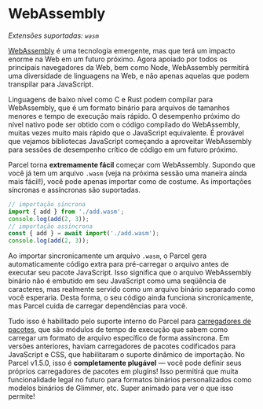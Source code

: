 # WebAssembly

_Extensões suportadas: `wasm`_

[WebAssembly](https://webassembly.org) é uma tecnologia emergente, mas que terá um impacto enorme na Web em um futuro próximo. Agora apoiado por todos os principais navegadores da Web, bem como Node, WebAssembly permitirá uma diversidade de linguagens na Web, e não apenas aquelas que podem transpilar para JavaScript.

Linguagens de baixo nível como C e Rust podem compilar para WebAssembly, que é um formato binário para arquivos de tamanhos menores e tempo de execução mais rápido. O desempenho próximo do nível nativo pode ser obtido com o código compilado do WebAssembly, muitas vezes muito mais rápido que o JavaScript equivalente. É provável que vejamos bibliotecas JavaScript começando a aproveitar WebAssembly para sessões de desempenho crítico de código em um futuro próximo.

Parcel torna **extremamente fácil** começar com WebAssembly. Supondo que você já tem um arquivo `.wasm` (veja na próxima sessão uma maneira ainda mais fácil!), você pode apenas importar como de costume. As importações síncronas e assíncronas são suportadas.

```js
// importação síncrona
import { add } from './add.wasm';
console.log(add(2, 3));
// importação assíncrona
const { add } = await import('./add.wasm');
console.log(add(2, 3));
```

Ao importar sincronicamente um arquivo `.wasm`, o Parcel gera automaticamente código extra para pré-carregar o arquivo antes de executar seu pacote JavaScript. Isso significa que o arquivo WebAssembly binário não é embutido em seu JavaScript como uma seqüência de caracteres, mas realmente servido como um arquivo binário separado como você esperaria. Desta forma, o seu código ainda funciona sincronicamente, mas Parcel cuida de carregar dependências para você.

Tudo isso é habilitado pelo suporte interno do Parcel para [carregadores de pacotes](https://github.com/parcel-bundler/parcel/pull/565), que são módulos de tempo de execução que sabem como carregar um formato de arquivo específico de forma assíncrona. Em versões anteriores, haviam carregadores de pacotes codificados para JavaScript e CSS, que habilitaram o suporte dinâmico de importação. No Parcel v1.5.0, isso é **completamente plugável** — você pode definir seus próprios carregadores de pacotes em plugins! Isso permitirá que muita funcionalidade legal no futuro para formatos binários personalizados como modelos binários de Glimmer, etc. Super animado para ver o que isso permite!
